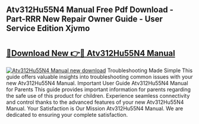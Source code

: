 ## Atv312Hu55N4 Manual Free Pdf Download - Part-RRR New Repair Owner Guide - User Service Edition Xjvmo

# <h2><a href="http://bc31699.oget.top/?id=Atv312Hu55N4+Manual">🔗Download New 👉🔴 Atv312Hu55N4 Manual</a></h2>

[![Atv312Hu55N4 Manual new download](https://i.imgur.com/5g1atiW.png)](http://bc31699.oget.top/?id=Atv312Hu55N4+Manual)
Troubleshooting Made Simple This guide offers valuable insights into troubleshooting common issues with your new Atv312Hu55N4 Manual. Important User Guide Atv312Hu55N4 Manual for Parents This guide provides important information for parents regarding the safe use of this product for children. Experience seamless connectivity and control thanks to the advanced features of your new Atv312Hu55N4 Manual. Your Satisfaction is Our Mission Atv312Hu55N4 Manual. We are dedicated to ensuring your complete satisfaction.
